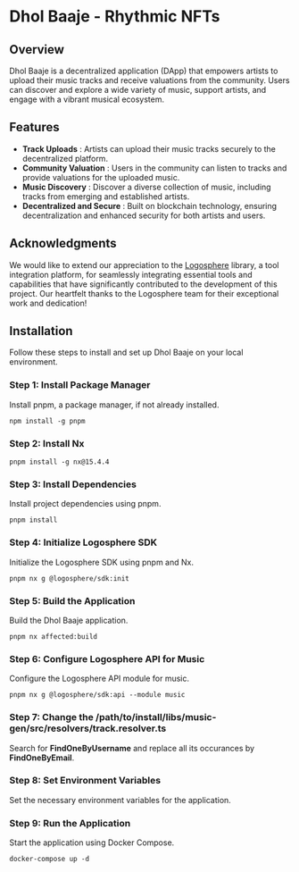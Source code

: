 # Dhol Baaje - Rhythmic NFTs

## Overview

Dhol Baaje is a decentralized application (DApp) that empowers artists to upload their music tracks and receive valuations from the community. Users can discover and explore a wide variety of music, support artists, and engage with a vibrant musical ecosystem.

## Features

* **Track Uploads** : Artists can upload their music tracks securely to the decentralized platform.
* **Community Valuation** : Users in the community can listen to tracks and provide valuations for the uploaded music.
* **Music Discovery** : Discover a diverse collection of music, including tracks from emerging and established artists.
* **Decentralized and Secure** : Built on blockchain technology, ensuring decentralization and enhanced security for both artists and users.

## Acknowledgments

We would like to extend our appreciation to the [Logosphere](https://github.com/ikigai-github/logosphere) library, a tool integration platform, for seamlessly integrating essential tools and capabilities that have significantly contributed to the development of this project. Our heartfelt thanks to the Logosphere team for their exceptional work and dedication!

## Installation

Follow these steps to install and set up Dhol Baaje on your local environment.

### Step 1: Install Package Manager

Install pnpm, a package manager, if not already installed.

```
npm install -g pnpm
```

### Step 2: Install Nx

```
pnpm install -g nx@15.4.4
```

### Step 3: Install Dependencies

Install project dependencies using pnpm.

```
pnpm install
```

### Step 4: Initialize Logosphere SDK

Initialize the Logosphere SDK using pnpm and Nx.

```
pnpm nx g @logosphere/sdk:init
```

### Step 5: Build the Application

Build the Dhol Baaje application.

```
pnpm nx affected:build
```

### Step 6: Configure Logosphere API for Music

Configure the Logosphere API module for music.

```
pnpm nx g @logosphere/sdk:api --module music
```

### Step 7: Change the /path/to/install/libs/music-gen/src/resolvers/track.resolver.ts

Search for **FindOneByUsername** and replace all its occurances by **FindOneByEmail**.

### Step 8: Set Environment Variables

Set the necessary environment variables for the application.

### Step 9: Run the Application

Start the application using Docker Compose.

```
docker-compose up -d
```

